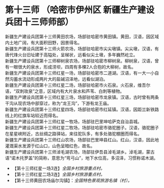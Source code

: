 # 第十三师 （哈密市伊州区 新疆生产建设兵团十三师师部）
新疆生产建设兵团第十三师黄田农场，场部驻哈密市黄田镇。黄田，汉语，因区域内土地广阔，有大面积田野，因景得名。  
新疆生产建设兵团第十三师火箭农场，场部驻哈密市尖尖墩镇。尖尖墩，汉语，有唐代烽火台旧址建于高隘处，呈梯状，远看似尖土墩，多年巍然屹立。  
新疆生产建设兵团第十三师柳树泉农场，场部驻哈密市柳树泉。柳树泉，汉语，曾有一眼很大的泉水，形成涝坝，四周有多棵2人合抱的大柳树，故名。  
新疆生产建设兵团第十三师红星一场，场部驻哈密市二道湖。汉语，有一大一小自然沟蓄水流动形成两片大的盐碱沼泽地，远看似湖泊。  
新疆生产建设兵团第十三师红星二场，场部驻哈密市火石泉。火石泉，维吾尔语，“双刺玫泉”之意，区域内有大片泉水和芦苇、白刺等植物。  
新疆生产建设兵团第十三师红星三场，场部驻哈密市龙泉镇。汉语，古时曾有两条干沟从现农场中部穿过，称为“龙王沟”，下游有龙王庙。  
新疆生产建设兵团第十三师红星四场，场部驻哈密市红延镇。汉语，因距兰新铁路线上的红旗车站较近而得名。  
新疆生产建设兵团第十三师红星一牧场，场部驻巴里坤哈萨克自治县城。  
新疆生产建设兵团第十三师红星二牧场，场部驻哈密市骆驼圈子。汉语，骆驼圈子在星星峡附近，古丝绸之路驿站，来往驼队多，有多处骆驼棚圈而得名。  
新疆生产建设兵团第十三师红山农场，场部驻巴里坤县红山。红山，汉语，因此地灌溉渠水发源于红山口，山色呈暗红色，故名。  
新疆生产建设兵团第十三师淖毛湖农场，场部驻伊吾县淖毛湖乡。淖毛湖，蒙古语“诺木托罗盖”的简称，意思为“弯弓山”，地下水位高，多沼泽，习惯称诺木湖。  

* 【第十三师红星一场3连】*全国乡村旅游重点村。*
* 【第十三师红星二场3连】*全国乡村旅游重点村。*
* 【第十三师黄田农场庙尔沟镇】：*全国特色景观旅游名镇（村）。*    